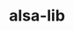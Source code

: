 ---
title: "alsa-lib"
layout: cache
categories: [package, develop-2023-05-21]
meta: {"versions": ["1.2.3.2"], "compilers": ["gcc@=11.3.0"], "oss": ["ubuntu22.04"], "platforms": ["linux"], "targets": ["x86_64_v3"], "stacks": ["ml-linux-x86_64-cpu", "ml-linux-x86_64-cuda", "root"], "num_specs": 1, "num_specs_by_stack": {"ml-linux-x86_64-cpu": 1, "root": 1, "ml-linux-x86_64-cuda": 1}}
spec_details: [{"hash": "w2tg4p2jw64wfzdc6kpnlc63wpzwbkvj", "compiler": "gcc@=11.3.0", "versions": ["1.2.3.2"], "os": "ubuntu22.04", "platform": "linux", "target": "x86_64_v3", "variants": ["build_system=autotools", "~python"], "stacks": ["ml-linux-x86_64-cpu", "root", "ml-linux-x86_64-cuda"], "size": "-", "tarball": "https://binaries.spack.io/develop-2023-05-21/build_cache/linux-ubuntu22.04-x86_64_v3/gcc-11.3.0/alsa-lib-1.2.3.2/linux-ubuntu22.04-x86_64_v3-gcc-11.3.0-alsa-lib-1.2.3.2-w2tg4p2jw64wfzdc6kpnlc63wpzwbkvj.spack"}]
---